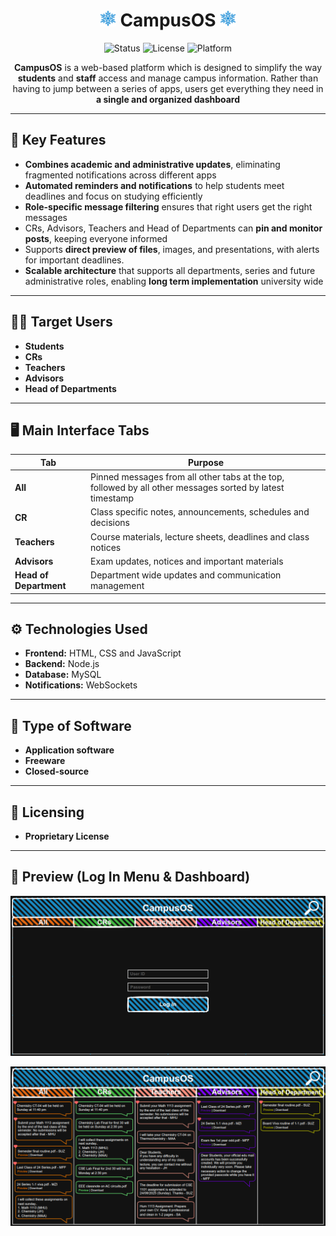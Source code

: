 <div align="center">

# <a href="https://archiveprogram.github.com/"><img src="https://raw.githubusercontent.com/acervenky/animated-github-badges/master/assets/acbadge.gif" width="26" height="26"></a> CampusOS <a href="https://archiveprogram.github.com/"><img src="https://raw.githubusercontent.com/acervenky/animated-github-badges/master/assets/acbadge.gif" width="26" height="26"></a> 

![Status](https://img.shields.io/badge/🚀_Status-Concept-royalblue?style=for-the-badge)
![License](https://img.shields.io/badge/📜_License-Proprietary-crimson?style=for-the-badge)
![Platform](https://img.shields.io/badge/💻_Platform-All-black?style=for-the-badge)

**CampusOS** is a web-based platform which is designed to simplify the way **students** and **staff** access and manage campus information. Rather than having to jump between a series of apps, users get
everything they need in **a single and organized dashboard**

</div>

---

## 🌟 Key Features

- **Combines academic and administrative updates**, eliminating fragmented notifications across different apps
- **Automated reminders and notifications** to help students meet deadlines and focus on studying efficiently
- **Role-specific message filtering** ensures that right users get the right messages
- CRs, Advisors, Teachers and Head of Departments can **pin and monitor posts**, keeping everyone informed
- Supports **direct preview of files**, images, and presentations, with alerts for important deadlines.
- **Scalable architecture** that supports all departments, series and future administrative roles, enabling **long term implementation** university wide

---

## 🧑‍💻 Target Users

- **Students**
- **CRs**
- **Teachers**
- **Advisors**
- **Head of Departments**

---

## 🖥️ Main Interface Tabs
| Tab | Purpose |
|-----|-------------|
| **All** | Pinned messages from all other tabs at the top, followed by all other messages sorted by latest timestamp |
| **CR** | Class specific notes, announcements, schedules and decisions |
| **Teachers** | Course materials, lecture sheets, deadlines and class notices |
| **Advisors** | Exam updates, notices and important materials |
| **Head of Department** | Department wide updates and communication management |

---

## ⚙️ Technologies Used

- **Frontend:** HTML, CSS and JavaScript  
- **Backend:** Node.js  
- **Database:** MySQL  
- **Notifications:** WebSockets  

---

## 🔐 Type of Software

- **Application software**
- **Freeware**
- **Closed-source**
---

## 📜 Licensing

- **Proprietary License**

---

## 🔎 Preview (Log In Menu & Dashboard)

![Alt text](https://github.com/fardinnuman/CampusOS/blob/main/mockup%20sketches/log%20in%20menu.png)

![Alt text](https://github.com/fardinnuman/CampusOS/blob/main/mockup%20sketches/main%20interface.png)

</div>
